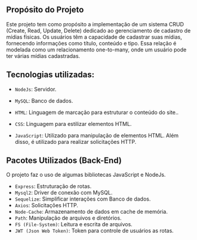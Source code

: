 ## Propósito do Projeto
Este projeto tem como propósito a implementação de um sistema CRUD (Create, Read, Update, Delete) dedicado ao gerenciamento de cadastro de mídias físicas. Os usuários têm a capacidade de cadastrar suas mídias, fornecendo informações como título, conteúdo e tipo. Essa relação é modelada como um relacionamento one-to-many, onde um usuário pode ter várias mídias cadastradas.

## Tecnologias utilizadas:
* `NodeJs`: Servidor.

* `MySQL`: Banco de dados.

* `HTML`: Linguagem de marcação para estruturar o conteúdo do site..

* `CSS`: Linguagem para estilizar elementos HTML.

* `JavaScript`: Utilizado para manipulação de elementos HTML. Além disso, é utilizado para realizar solicitações HTTP.

## Pacotes Utilizados (Back-End)
O projeto faz o uso de algumas bibliotecas JavaScript e NodeJs.

* `Express`: Estruturação de rotas.
* `Mysql2`: Driver de conexão com MySQL.
* `Sequelize`: Simplificar interações com Banco de dados.
* `Axios`: Solicitações HTTP.
* `Node-Cache`: Armazenamento de dados em cache de memória.
* `Path`: Manipulação de arquivos e diretórios.
* `FS (File-System)`: Leitura e escrita de arquivos.
* `JWT (Json Web Token)`: Token para controle de usuários as rotas.